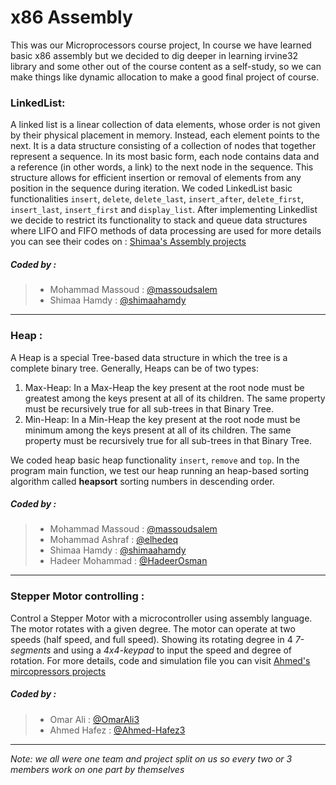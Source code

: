 # x86 Assembly
This was our Microprocessors course project, In course we have learned basic x86 assembly but we decided to dig deeper in learning irvine32 library and some other out of the course content as a self-study, so we can make things like dynamic allocation to make a good final project of course.

### LinkedList:

A linked list is a linear collection of data elements, whose order is not given by their physical placement in memory. Instead, each element points to the next. It is a data structure consisting of a collection of nodes that together represent a sequence. In its most basic form, each node contains data and a reference (in other words, a link) to the next node in the sequence. This structure allows for efficient insertion or removal of elements from any position in the sequence during iteration. We coded LinkedList basic functionalities `insert`, `delete`, `delete_last`, `insert_after`, `delete_first`, `insert_last`, `insert_first` and `display_list`. After implementing Linkedlist we decide to restrict its functionality to stack and queue data structures where LIFO and FIFO methods of data processing are used for more details you can see their codes on :
[Shimaa's Assembly projects]( https://github.com/shimaahamdy/college-projects/tree/master/assemply%20project )
##### Coded by :
> *  Mohammad Massoud : [@massoudsalem]( https://github.com/massoudsalem )
> * Shimaa Hamdy : [@shimaahamdy]( https://github.com/shimaahamdy )

---

### Heap :
A Heap is a special Tree-based data structure in which the tree is a complete binary tree. Generally, Heaps can be of two types:

1. Max-Heap: In a Max-Heap the key present at the root node must be greatest among the keys present at all of its children. The same property must be recursively true for all sub-trees in that Binary Tree.
2. Min-Heap: In a Min-Heap the key present at the root node must be minimum among the keys present at all of its children. The same property must be recursively true for all sub-trees in that Binary Tree.

We coded heap basic heap functionality `insert`, `remove` and `top`. In the program main function, we test our heap running an heap-based sorting algorithm called **heapsort** sorting numbers in descending order.

##### Coded by :
> *  Mohammad Massoud : [@massoudsalem]( https://github.com/massoudsalem )
> * Mohammad Ashraf : [@elhedeq]( https://github.com/elhedeq )
> * Shimaa Hamdy : [@shimaahamdy]( https://github.com/shimaahamdy )
> * Hadeer Mohammad : [@HadeerOsman]( https://github.com/HadeerOsman )

---

### Stepper Motor controlling :
Control a Stepper Motor with a microcontroller using assembly language.
The motor rotates with a given degree. The motor can operate at two speeds (half speed, and full speed).
Showing its rotating degree in 4 *7-segments* and using a *4x4-keypad* to input the speed and degree of rotation.
For more details, code and simulation file you can visit [Ahmed's mircopressors projects](https://github.com/Ahmed-Hafez/College/tree/master/Microprocessors/ControllingStepper)
##### Coded by :
> * Omar Ali : [@OmarAli3]( https://github.com/OmarAli3 )
> * Ahmed Hafez : [@Ahmed-Hafez3]( https://github.com/Ahmed-Hafez3 )

---

*Note: we all were one team and project split on us so every two or 3 members work on one part by themselves* 